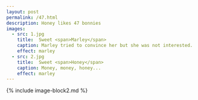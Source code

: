 ```yaml
---
layout: post
permalink: /47.html
description: Honey likes 47 bonnies
images:
  - src: 1.jpg
    title:  Sweet <span>Marley</span>
    caption: Marley tried to convince her but she was not interested. 
    effect: marley
  - src: 2.jpg
    title:  Sweet <span>Honey</span>
    caption: Money, money, honey... 
    effect: marley 
---
```


{% include image-block2.md %}
